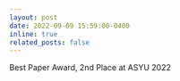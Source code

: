 ```yaml
---
layout: post
date: 2022-09-09 15:59:00-0400
inline: true
related_posts: false
---
```


Best Paper Award, 2nd Place at ASYU 2022
